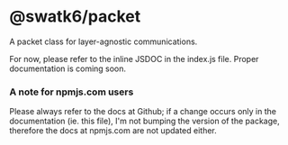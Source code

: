 # @swatk6/packet
A packet class for layer-agnostic communications.

For now, please refer to the inline JSDOC in the index.js file. Proper documentation is coming soon.

### A note for npmjs.com users

Please always refer to the docs at Github; if a change occurs only in the documentation (ie. this file), I'm not bumping the version of the package, therefore the docs at npmjs.com are not updated either.